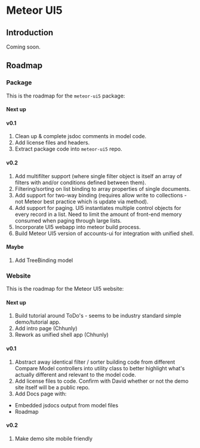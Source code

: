 # Meteor UI5

## Introduction

Coming soon.

## Roadmap

### Package

This is the roadmap for the `meteor-ui5` package:

#### Next up


#### v0.1

1. Clean up & complete jsdoc comments in model code.
1. Add license files and headers.
1. Extract package code into `meteor-ui5` repo.

#### v0.2

1. Add multifilter support (where single filter object is itself an array of filters with and/or conditions defined between them).
1. Filtering/sorting on list binding to array properties of single documents.
1. Add support for two-way binding (requires allow write to collections - not Meteor best practice which is update via method).
1. Add support for paging.  UI5 instantiates multiple control objects for every record in a list.  Need to limit the amount of front-end memory consumed when paging through large lists.
1. Incorporate UI5 webapp into meteor build process.
1. Build Meteor UI5 version of accounts-ui for integration with unified shell.

#### Maybe

1. Add TreeBinding model

### Website

This is the roadmap for the Meteor UI5 website:

#### Next up

1. Build tutorial around ToDo's - seems to be industry standard simple demo/tutorial app.
1. Add intro page (Chhunly)
1. Rework as unified shell app (Chhunly)

#### v0.1

1. Abstract away identical filter / sorter building code from different Compare Model controllers into utility class to better highlight what's actually different and relevant to the model code.
1. Add license files to code. Confirm with David whether or not the demo site itself will be a public repo.
1. Add Docs page with:
  * Embedded jsdocs output from model files
  * Roadmap

#### v0.2

1. Make demo site mobile friendly
